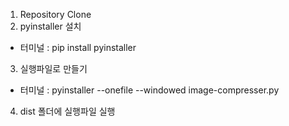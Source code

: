 1. Repository Clone
2. pyinstaller 설치

- 터미널 : pip install pyinstaller

3. 실행파일로 만들기

- 터미널 : pyinstaller --onefile --windowed image-compresser.py

4. dist 폴더에 실행파일 실행
